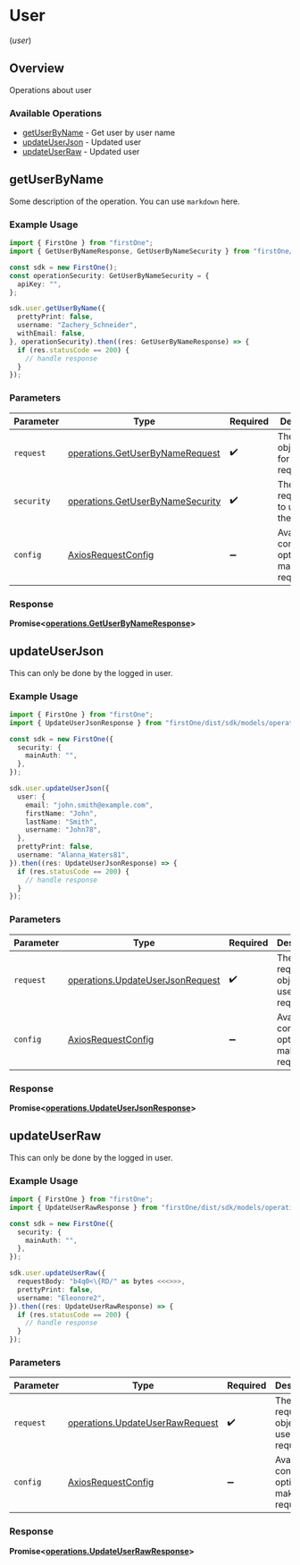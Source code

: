# User
(*user*)

## Overview

Operations about user

### Available Operations

* [getUserByName](#getuserbyname) - Get user by user name
* [updateUserJson](#updateuserjson) - Updated user
* [updateUserRaw](#updateuserraw) - Updated user

## getUserByName

Some description of the operation. 
You can use `markdown` here.


### Example Usage

```typescript
import { FirstOne } from "firstOne";
import { GetUserByNameResponse, GetUserByNameSecurity } from "firstOne/dist/sdk/models/operations";

const sdk = new FirstOne();
const operationSecurity: GetUserByNameSecurity = {
  apiKey: "",
};

sdk.user.getUserByName({
  prettyPrint: false,
  username: "Zachery_Schneider",
  withEmail: false,
}, operationSecurity).then((res: GetUserByNameResponse) => {
  if (res.statusCode == 200) {
    // handle response
  }
});
```

### Parameters

| Parameter                                                                            | Type                                                                                 | Required                                                                             | Description                                                                          |
| ------------------------------------------------------------------------------------ | ------------------------------------------------------------------------------------ | ------------------------------------------------------------------------------------ | ------------------------------------------------------------------------------------ |
| `request`                                                                            | [operations.GetUserByNameRequest](../../models/operations/getuserbynamerequest.md)   | :heavy_check_mark:                                                                   | The request object to use for the request.                                           |
| `security`                                                                           | [operations.GetUserByNameSecurity](../../models/operations/getuserbynamesecurity.md) | :heavy_check_mark:                                                                   | The security requirements to use for the request.                                    |
| `config`                                                                             | [AxiosRequestConfig](https://axios-http.com/docs/req_config)                         | :heavy_minus_sign:                                                                   | Available config options for making requests.                                        |


### Response

**Promise<[operations.GetUserByNameResponse](../../models/operations/getuserbynameresponse.md)>**


## updateUserJson

This can only be done by the logged in user.

### Example Usage

```typescript
import { FirstOne } from "firstOne";
import { UpdateUserJsonResponse } from "firstOne/dist/sdk/models/operations";

const sdk = new FirstOne({
  security: {
    mainAuth: "",
  },
});

sdk.user.updateUserJson({
  user: {
    email: "john.smith@example.com",
    firstName: "John",
    lastName: "Smith",
    username: "John78",
  },
  prettyPrint: false,
  username: "Alanna_Waters81",
}).then((res: UpdateUserJsonResponse) => {
  if (res.statusCode == 200) {
    // handle response
  }
});
```

### Parameters

| Parameter                                                                            | Type                                                                                 | Required                                                                             | Description                                                                          |
| ------------------------------------------------------------------------------------ | ------------------------------------------------------------------------------------ | ------------------------------------------------------------------------------------ | ------------------------------------------------------------------------------------ |
| `request`                                                                            | [operations.UpdateUserJsonRequest](../../models/operations/updateuserjsonrequest.md) | :heavy_check_mark:                                                                   | The request object to use for the request.                                           |
| `config`                                                                             | [AxiosRequestConfig](https://axios-http.com/docs/req_config)                         | :heavy_minus_sign:                                                                   | Available config options for making requests.                                        |


### Response

**Promise<[operations.UpdateUserJsonResponse](../../models/operations/updateuserjsonresponse.md)>**


## updateUserRaw

This can only be done by the logged in user.

### Example Usage

```typescript
import { FirstOne } from "firstOne";
import { UpdateUserRawResponse } from "firstOne/dist/sdk/models/operations";

const sdk = new FirstOne({
  security: {
    mainAuth: "",
  },
});

sdk.user.updateUserRaw({
  requestBody: "b4q0<\{RD/" as bytes <<<>>>,
  prettyPrint: false,
  username: "Eleonore2",
}).then((res: UpdateUserRawResponse) => {
  if (res.statusCode == 200) {
    // handle response
  }
});
```

### Parameters

| Parameter                                                                          | Type                                                                               | Required                                                                           | Description                                                                        |
| ---------------------------------------------------------------------------------- | ---------------------------------------------------------------------------------- | ---------------------------------------------------------------------------------- | ---------------------------------------------------------------------------------- |
| `request`                                                                          | [operations.UpdateUserRawRequest](../../models/operations/updateuserrawrequest.md) | :heavy_check_mark:                                                                 | The request object to use for the request.                                         |
| `config`                                                                           | [AxiosRequestConfig](https://axios-http.com/docs/req_config)                       | :heavy_minus_sign:                                                                 | Available config options for making requests.                                      |


### Response

**Promise<[operations.UpdateUserRawResponse](../../models/operations/updateuserrawresponse.md)>**

